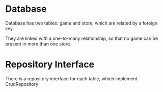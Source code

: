 # Database

Database has two tables: game and store, which are related by a foreign key.

They are linked with a one-to-many relationship, so that no game can be present in more than one store.


# Repository Interface

There is a repository interface for each table, which implement CrudRepository
